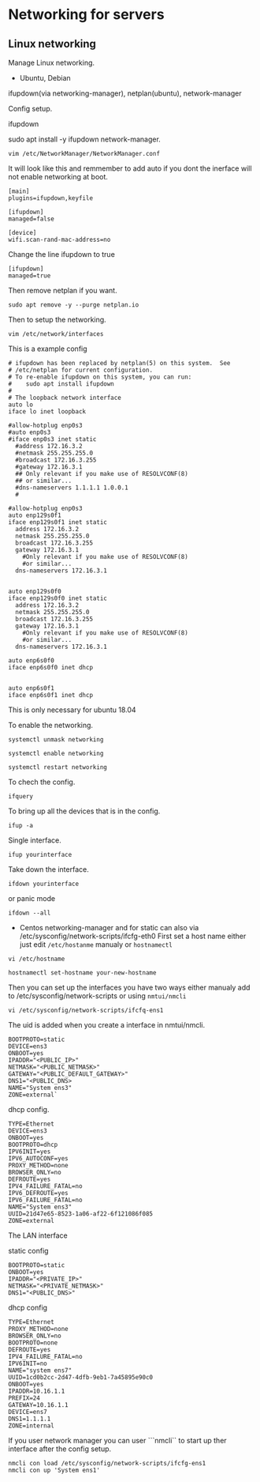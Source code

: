 
# Networking for servers


## Linux networking 

Manage Linux networking.


- Ubuntu, Debian 

ifupdown(via networking-manager), netplan(ubuntu), network-manager

Config setup.

ifupdown

sudo apt install -y ifupdown network-manager.

`vim /etc/NetworkManager/NetworkManager.conf`

It will look like this and remmember to add auto if you dont the inerface will not 
enable networking at boot.

```
[main]
plugins=ifupdown,keyfile

[ifupdown]
managed=false

[device]
wifi.scan-rand-mac-address=no

```
Change the line ifupdown to true

```
[ifupdown]
managed=true

```
Then remove netplan if you want.

`sudo apt remove -y --purge netplan.io`

Then to setup the networking.

`vim /etc/network/interfaces`

This is a example config
```
# ifupdown has been replaced by netplan(5) on this system.  See
# /etc/netplan for current configuration.
# To re-enable ifupdown on this system, you can run:
#    sudo apt install ifupdown
#
# The loopback network interface
auto lo
iface lo inet loopback

#allow-hotplug enp0s3
#auto enp0s3
#iface enp0s3 inet static
  #address 172.16.3.2
  #netmask 255.255.255.0
  #broadcast 172.16.3.255
  #gateway 172.16.3.1
  ## Only relevant if you make use of RESOLVCONF(8)
  ## or similar...
  #dns-nameservers 1.1.1.1 1.0.0.1
  #

#allow-hotplug enp0s3
auto enp129s0f1
iface enp129s0f1 inet static
  address 172.16.3.2
  netmask 255.255.255.0
  broadcast 172.16.3.255
  gateway 172.16.3.1
    #Only relevant if you make use of RESOLVCONF(8)
    #or similar...
  dns-nameservers 172.16.3.1


auto enp129s0f0
iface enp129s0f0 inet static
  address 172.16.3.2
  netmask 255.255.255.0
  broadcast 172.16.3.255
  gateway 172.16.3.1
    #Only relevant if you make use of RESOLVCONF(8)
    #or similar...
  dns-nameservers 172.16.3.1

auto enp6s0f0
iface enp6s0f0 inet dhcp


auto enp6s0f1
iface enp6s0f1 inet dhcp

```

This is only necessary for ubuntu 18.04

To enable the networking.

`systemctl unmask networking`

`systemctl enable networking`

`systemctl restart networking`


To chech the config.

`ifquery`

To bring up all the devices that is in the config.

`ifup -a`

Single interface.

`ifup yourinterface`

Take down the interface.

`ifdown yourinterface`

or panic mode 

`ifdown --all`


- Centos 
networking-manager and for static can also via /etc/sysconfig/network-scripts/ifcfg-eth0 
First set a host name either just edit ```/etc/hostanme``` manualy or ```hostnamectl```

```
vi /etc/hostname

hostnamectl set-hostname your-new-hostname

```

Then you can set up the interfaces you have two ways either manualy add to /etc/sysconfig/network-scripts or using ```nmtui/nmcli```
```
vi /etc/sysconfig/network-scripts/ifcfq-ens1

```
The uid is added when you create a interface in nmtui/nmcli.

```
BOOTPROTO=static
DEVICE=ens3
ONBOOT=yes
IPADDR="<PUBLIC_IP>"
NETMASK="<PUBLIC_NETMASK>"
GATEWAY="<PUBLIC_DEFAULT_GATEWAY>"
DNS1="<PUBLIC_DNS>
NAME="System ens3"
ZONE=external`

```
dhcp config.
```
TYPE=Ethernet
DEVICE=ens3
ONBOOT=yes
BOOTPROTO=dhcp
IPV6INIT=yes
IPV6_AUTOCONF=yes
PROXY_METHOD=none
BROWSER_ONLY=no
DEFROUTE=yes
IPV4_FAILURE_FATAL=no
IPV6_DEFROUTE=yes
IPV6_FAILURE_FATAL=no
NAME="System ens3"
UUID=21d47e65-8523-1a06-af22-6f121086f085
ZONE=external

```
 The LAN interface

static config

```
BOOTPROTO=static
ONBOOT=yes
IPADDR="<PRIVATE_IP>"
NETMASK="<PRIVATE_NETMASK>"
DNS1="<PUBLIC_DNS>"

```
dhcp config 
```
TYPE=Ethernet
PROXY_METHOD=none
BROWSER_ONLY=no
BOOTPROTO=none
DEFROUTE=yes
IPV4_FAILURE_FATAL=no
IPV6INIT=no
NAME="system ens7"
UUID=1cd0b2cc-2d47-4dfb-9eb1-7a45895e90c0
ONBOOT=yes
IPADDR=10.16.1.1
PREFIX=24
GATEWAY=10.16.1.1
DEVICE=ens7
DNS1=1.1.1.1
ZONE=internal
```
If you user network manager you can user ```nmcli`` to start up ther interface after the config setup.
```
nmcli con load /etc/sysconfig/network-scripts/ifcfg-ens1
nmcli con up 'System ens1'
```


